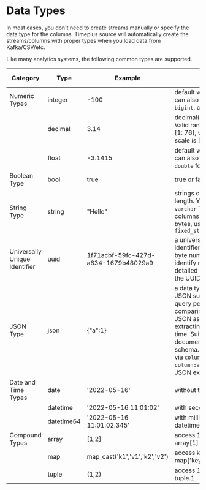 # Data Types

In most cases, you don't need to create streams manually or specify the data type for the columns. Timeplus source will automatically create the streams/columns with proper types when you load data from Kafka/CSV/etc.

Like many analytics systems, the following common types are supported.

| Category                      | Type       | Example                              | Note                                                         | Related functions                                            |
| ----------------------------- | ---------- | ------------------------------------ | ------------------------------------------------------------ | ------------------------------------------------------------ |
| Numeric Types                 | integer    | -100                                 | default with 4 bytes. You can also use `int`, `smallint`, `bigint`, or even `uint16` etc. | [to_int](functions_for_type#to_int)                                   |
|                               | decimal    | 3.14                                 | decimal(precision, scale). Valid range for precision is [1: 76], valid range for scale is [0: precision] | [to_decimal](functions_for_type#to_decimal)                           |
|                               | float      | -3.1415                              | default with 4 bytes. You can also use `float64` or `double` for 8 bytes | [to_float](functions_for_type#to_float)                               |
| Boolean Type                  | bool       | true                                 | true or false                                                |                                                              |
| String Type                   | string     | "Hello"                              | strings of an arbitrary length. You can also use `varchar` To create string columns with fixed size in bytes, use `fixed_string(positiveInt)` | [to_string](functions_for_type#to_string), [etc.](functions_for_text) |
| Universally Unique Identifier | uuid       | 1f71acbf-59fc-427d-a634-1679b48029a9 | a universally unique identifier (UUID) is a 16-byte number used to identify records. For detailed information about the UUID, see [Wikipedia](https://en.wikipedia.org/wiki/Universally_unique_identifier) | [uuid](functions_for_text#uuid)                                       |
| JSON Type                     | json       | {"a":1}                              | a data type with built-in JSON support, with better query performance comparing saving the JSON as `string` and extracting value at query time. Suitable for JSON documents in the same schema. Access the value via `column.a` (instead of `column:a` for query-time JSON extraction) |                                                              |
| Date and Time Types           | date       | '2022-05-16'                         | without time                                                 | [to_date](functions_for_type#to_date), [today](functions_for_datetime#today)       |
|                               | datetime   | '2022-05-16 11:01:02'                | with second                                                  | [to_time](functions_for_type#to_time), [now](functions_for_datetime#now)           |
|                               | datetime64 | '2022-05-16 11:01:02.345'            | with millisecond, same as datetime64(3)                      | [to_time](functions_for_type#to_time), [now64](functions_for_datetime#now64)       |
| Compound Types                | array      | [1,2]                                | access 1st element via array[1]                              | [length](functions_for_comp#length), [array_concat](functions_for_comp#array_concat) |
|                               | map        | map_cast('k1','v1','k2','v2')        | access key1 via map['key1']                                  | [map_cast](functions_for_comp#map_cast)                               |
|                               | tuple      | (1,2)                                | access 1st element via tuple.1                               | [tuple_cast](functions_for_comp#tuple_cast)                           |

